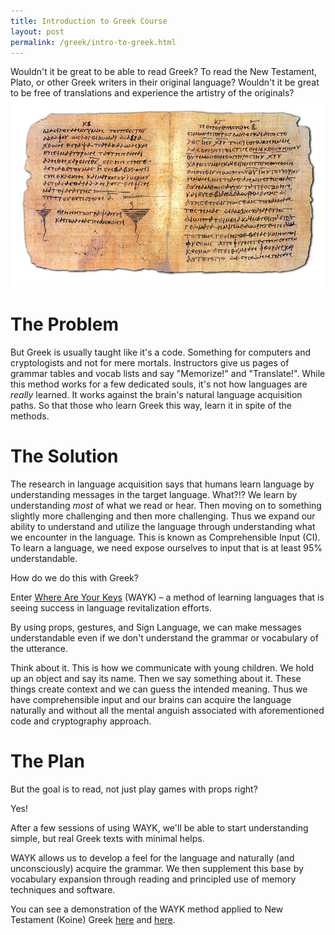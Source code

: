 ```yaml
---
title: Introduction to Greek Course
layout: post
permalink: /greek/intro-to-greek.html
---
```


Wouldn't it be great to be able to read Greek? To read the New Testament, Plato, or other Greek writers in their original language? Wouldn't it be great to be free of translations and experience the artistry of the originals?
![](/assets/images/greekmss.jpg)


# The Problem

But Greek is usually taught like it's a code. Something for computers and cryptologists and not for mere mortals. Instructors give us pages of grammar tables and vocab lists and say "Memorize!" and "Translate!". While this method works for a few dedicated souls, it's not how languages are *really* learned. It works against the brain's natural language acquisition paths. So that those who learn Greek this way, learn it in spite of the methods.

# The Solution

The research in language acquisition says that humans learn language by understanding messages in the target language. What?!? We learn by understanding *most* of what we read or hear. Then moving on to something slightly more challenging and then more challenging. Thus we expand our ability to understand and utilize the language through understanding what we encounter in the language. This is known as Comprehensible Input (CI). To learn a language, we need expose ourselves to input that is at least 95% understandable. 

How do we do this with Greek?

Enter [Where Are Your Keys](https://whereareyourkeys.org/) (WAYK) &ndash; a method of learning languages that is seeing success in language revitalization efforts. 

By using props, gestures, and Sign Language, we can make messages understandable even if we don't understand the grammar or vocabulary of the utterance. 

Think about it. This is how we communicate with young children. We hold up an object and say its name. Then we say something about it. These things create context and we can guess the intended meaning. Thus we have comprehensible input and our brains can acquire the language naturally and without all the mental anguish associated with aforementioned code and cryptography approach.

# The Plan

But the goal is to read, not just play games with props right?

Yes!

After a few sessions of using WAYK, we'll be able to start understanding simple, but real Greek texts with minimal helps.  

WAYK allows us to develop a feel for the language and naturally (and unconsciously) acquire the grammar. We then supplement this base by vocabulary expansion through reading and principled use of memory techniques and software. 

You can see a demonstration of the WAYK method applied to New Testament (Koine) Greek [here](https://youtu.be/-ETMt_qjfz0) and [here](https://youtu.be/Xk-hdIEqXuw).
